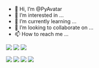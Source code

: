 - 👋 Hi, I’m @PyAvatar
- 👀 I’m interested in ...
- 🌱 I’m currently learning ...
- 💞️ I’m looking to collaborate on ...
- 📫 How to reach me ...

<!---
PyAvatar/PyAvatar is a ✨ special ✨ repository because its `README.md` (this file) appears on your GitHub profile.
You can click the Preview link to take a look at your changes.
--->

![](https://github-profile-summary-cards.vercel.app/api/cards/profile-details?username=PyAvatar&theme=monokai)
![](https://github-profile-summary-cards.vercel.app/api/cards/repos-per-language?username=PyAvatar&theme=monokai)
![](https://github-profile-summary-cards.vercel.app/api/cards/stats?username=PyAvatar&theme=monokai)


![](https://github-profile-summary-cards.vercel.app/api/cards/profile-details?username=PyAvatar&theme=monokai)
![](http://github-profile-summary-cards.vercel.app/api/cards/most-commit-language?username=PyAvatar=default) 
![](https://github-profile-summary-cards.vercel.app/api/cards/repos-per-language?username=PyAvatar&theme=monokai)
![](https://github-profile-summary-cards.vercel.app/api/cards/stats?username=PyAvatar&theme=monokai)
